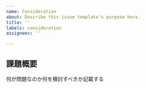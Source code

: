 ```yaml
---
name: Consideration
about: Describe this issue template's purpose here.
title: ''
labels: consideration
assignees: ''

---
```


## 課題概要
何が問題なのか何を検討すべきか記載する
